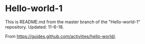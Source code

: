 # Hello-world-1
This is README.md from the master branch of the "Hello-world-1" repository. Updated: 11-6-18.

From https://guides.github.com/activities/hello-world/.
